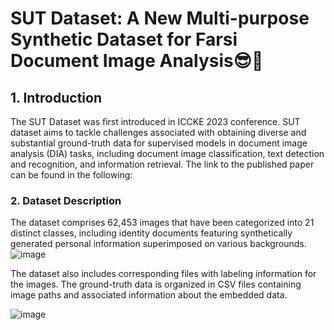 # SUT Dataset: A New Multi-purpose Synthetic Dataset for Farsi Document Image Analysis:sunglasses::rocket:
## 1. Introduction
The SUT Dataset was first introduced in ICCKE 2023 conference. 
SUT dataset aims to tackle challenges associated with obtaining diverse and substantial ground-truth data for supervised models in document image analysis (DIA) tasks, including document image classification, text detection and recognition, and information retrieval.
The link to the published paper can be found in the following:

### 2. Dataset Description
The dataset comprises 62,453 images that have been categorized into 21 distinct classes, including identity documents featuring synthetically generated personal information superimposed on various backgrounds.
![image](https://github.com/aliiafkari/SUT_Dataset/assets/129840755/2b28a446-8aaf-4d12-a61e-a9845ce21ab9)

The dataset also includes corresponding files with labeling information for the images. The ground-truth data is organized in CSV files containing image paths and associated information about the embedded data. 

![image](https://github.com/aliiafkari/SUT_Dataset/assets/129840755/799148ac-eaef-49cf-a4ca-fb9dbfb56dc4)

